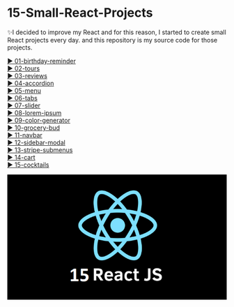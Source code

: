 # 15-Small-React-Projects

✨I decided to improve my React and for this reason, I started to create small React projects every day. and this repository is my source code for those projects.



[▶️ 01-birthday-reminder](https://react-projects-1-birthday-reminder.netlify.app/)<br/>
[▶️ 02-tours](https://react-projects-2-tours.netlify.app/)<br/>
[▶️ 03-reviews](https://react-projects-3-reviews.netlify.app/)<br/>
[▶️ 04-accordion](https://react-projects-4-accordion.netlify.app/)<br/>
[▶️ 05-menu](https://react-projects-5-menu.netlify.app/)<br/>
[▶️ 06-tabs](https://react-projects-6-tabs.netlify.app/)<br/>
[▶️ 07-slider](https://react-projects-7-slider.netlify.app/)<br/>
[▶️ 08-lorem-ipsum](https://react-projects-8-lorem-ipsum-generator.netlify.app/)<br/>
[▶️ 09-color-generator](https://react-projects-9-color-generator.netlify.app/)<br/>
[▶️ 10-grocery-bud](https://react-projects-10-grocery-bud.netlify.app/)<br/>
[▶️ 11-navbar](https://react-projects-11-navbar.netlify.app/)<br/>
[▶️ 12-sidebar-modal](https://react-projects-12-sidebar-modal.netlify.app/)<br/>
[▶️ 13-stripe-submenus](https://react-projects-13-stripe-submenus.netlify.app/)<br/>
[▶️ 14-cart](https://react-projects-14-usereducer-cart.netlify.app/)<br/>
[▶️ 15-cocktails](https://react-projects-15-cocktails.netlify.app/)<br/>

![preview img](/preview.jpg)
